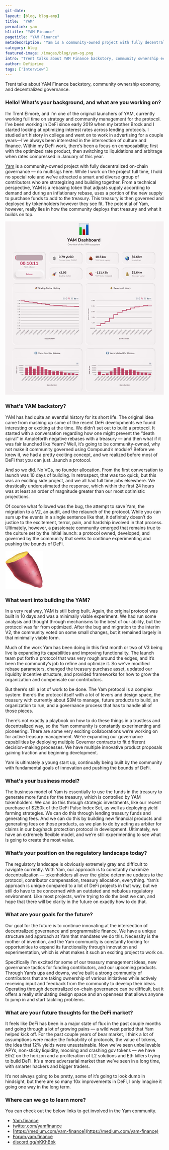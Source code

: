 ```yaml
---
git-date:
layout: [blog, blog-amp]
title:  "YAM"
permalink: yam
h1title: "YAM Finance"
pagetitle: "YAM Finance"
metadescription: "Yam is a community-owned project with fully decentralized on-chain governance. Trent talks about YAM Finance backstory, community ownership economy, and decentralized governance"
category: blog
featured-image: /images/blog/yam-og.png
intro: "Trent talks about YAM Finance backstory, community ownership economy, and decentralized governance"
author: Defiprime
tags: ['Interview']
---
```

Trent talks about YAM Finance backstory, community ownership economy, and decentralized governance.

### Hello! What's your background, and what are you working on?

I’m Trent Elmore, and I’m one of the original launchers of YAM, currently working full time on strategy and community management for the protocol. I’ve been working in DeFi since early 2019 when my brother Brock and I started looking at optimizing interest rates across lending protocols. I studied art history in college and went on to work in advertising for a couple years––I’ve always been interested in the intersection of culture and finance. Within my DeFi work, there’s been a focus on composability; first with the optimized rate product, then switching to liquidations and arbitrage when rates compressed in January of this year.

[Yam](https://yam.finance/) is a community-owned project with fully decentralized on-chain governance –– no multisigs here. While I work on the project full time, I hold no special role and we’ve attracted a smart and diverse group of contributors who are strategizing and building together. From a technical perspective, YAM is a rebasing token that adjusts supply according to demand and during an inflationary rebase, uses a portion of the new supply to purchase funds to add to the treasury. This treasury is then governed and deployed by tokenholders however they see fit. The potential of Yam, however, really lies in how the community deploys that treasury and what it builds on top.


![](/images/blog/yam/image1.jpg)



### What's YAM backstory?

YAM has had quite an eventful history for its short life. The original idea came from mashing up some of the recent DeFi developments we found interesting or exciting at the time. We didn’t set out to build a protocol. It started with a conversation regarding how one might prevent the “death spiral” in Ampleforth negative rebases with a treasury –– and then what if it was fair launched like Yearn? Well, it’s going to be community-owned, why not make it community governed using Compound’s module? Before we knew it, we had a pretty exciting concept, and we realized before most of DeFi that you can just...launch a protocol.

And so we did. No VCs, no founder allocation. From the first conversation to launch was 10 days of building. In retrospect, that was too quick, but this was an exciting side project, and we all had full time jobs elsewhere. We drastically underestimated the response, which within the first 24 hours was at least an order of magnitude greater than our most optimistic projections.

Of course what followed was the bug, the attempt to save Yam, the migration to a V2, an audit, and the relaunch of the protocol. While you can sum up the events in a single sentence like that, it definitely doesn’t do justice to the excitement, terror, pain, and hardship involved in that process. Ultimately, however, a passionate community emerged that remains true to the culture set by the initial launch: a protocol owned, developed, and governed by the community that seeks to continue experimenting and pushing the bounds of DeFi.

![](/images/blog/yam/image2.png)

### What went into building the YAM?

In a very real way, YAM is still being built. Again, the original protocol was built in 10 days and was a minimally viable experiment. We had run some analysis and thought through mechanisms to the best of our ability, but the protocol was far from optimized. After the bug and migration to the interim V2, the community voted on some small changes, but it remained largely in that minimally viable form.

Much of the work Yam has been doing in this first month or two of V3 being live is expanding its capabilities and improving functionality. The launch team put forth a protocol that was very rough around the edges, and it’s been the community’s job to refine and optimize it. So we’ve modified rebase parameters, changed the treasury purchase asset, updated our liquidity incentive structure, and provided frameworks for how to grow the organization and compensate our contributors.

But there’s still a lot of work to be done. The Yam protocol is a complex system: there’s the protocol itself with a lot of levers and design space, the treasury with currently about $3M to manage, future products to build, an organization to run, and a governance process that has to handle all of those pieces.

There’s not exactly a playbook on how to do these things in a trustless and decentralized way, so the Yam community is constantly experimenting and pioneering. There are some very exciting collaborations we’re working on for active treasury management. We’re expanding our governance capabilities by deploying multiple Governor contracts to fit different decision-making processes. We have multiple innovative product proposals gaining traction and beginning development.

Yam is ultimately a young start up, continually being built by the community with fundamental goals of innovation and pushing the bounds of DeFi.


### What's your business model?

The business model of Yam is essentially to use the funds in the treasury to generate more funds for the treasury, which is controlled by YAM tokenholders. We can do this through strategic investments, like our recent purchase of $250k of the DeFi Pulse Index Set, as well as deploying yield farming strategies. We can do this through lending treasury funds and generating fees. And we can do this by building new financial products and generating fees on those products, as we plan to do by acting as arbiter for claims in our bug/hack protection protocol in development. Ultimately, we have an extremely flexible model, and we’re still experimenting to see what is going to create the most value.


### What’s your position on the regulatory landscape today?

The regulatory landscape is obviously extremely gray and difficult to navigate currently. With Yam, our approach is to constantly maximize decentralization –– tokenholders all over the globe determine updates to the protocol, contributor compensation, treasury allocation, everything. Yam’s approach is unique compared to a lot of DeFi projects in that way, but we still do have to be concerned with an outdated and nebulous regulatory environment. Like most projects, we’re trying to do the best we can, and hope that there will be clarity in the future on exactly how to do that.


### What are your goals for the future?

Our goal for the future is to continue innovating at the intersection of decentralized governance and programmable finance. We have a unique structure and approach at Yam that mandates we do this. Necessity is the mother of invention, and the Yam community is constantly looking for opportunities to expand its functionality through innovation and experimentation, which is what makes it such an exciting project to work on.

Specifically I’m excited for some of our treasury management ideas, new governance tactics for funding contributors, and our upcoming products. Through Yam’s ups and downs, we’ve built a strong community of contributors that are taking ownership of various initiatives while actively receiving input and feedback from the community to develop their ideas. Operating through decentralized on-chain governance can be difficult, but it offers a really stimulating design space and an openness that allows anyone to jump in and start tackling problems.


### What are your future thoughts for the DeFi market?

It feels like DeFi has been in a major state of flux in the past couple months and going through a lot of growing pains –– a wild west period that Yam helped kick off. For the past couple years of bear market, I think a lot of assumptions were made: the forkability of protocols, the value of tokens, the idea that 12% yields were unsustainable. Now we’ve seen unbelievable APYs, non-sticky liquidity, mooning and crashing gov tokens –– we have Eth2 on the horizon and a proliferation of L2 solutions and Eth killers trying to build DeFi. It’s a more adversarial market than we’ve seen in a long time, with smarter hackers and bigger traders.

It’s not always going to be pretty, some of it’s going to look dumb in hindsight, but there are so many 10x improvements in DeFi, I only imagine it going one way in the long term.


### Where can we go to learn more?

You can check out the below links to get involved in the Yam community.
- [Yam.finance](https://yam.finance/)
- [twitter.com/yamfinance](twitter.com/yamfinance)
- [https://medium.com/yam-finance](https://medium.com/yam-finance)
- [Forum.yam.finance](https://forum.yam.finance/)
- [discord.gg/nKKhBbk](https://t.co/brz9YYd1kK?amp=1)
